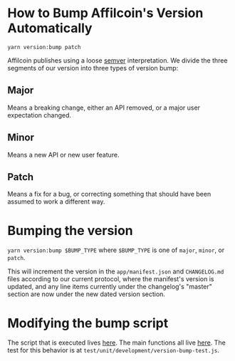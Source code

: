 # How to Bump Affilcoin's Version Automatically

```
yarn version:bump patch
```

Affilcoin publishes using a loose [semver](https://semver.org/) interpretation. We divide the three segments of our version into three types of version bump:

## Major

Means a breaking change, either an API removed, or a major user expectation changed.

## Minor

Means a new API or new user feature.

## Patch

Means a fix for a bug, or correcting something that should have been assumed to work a different way.

# Bumping the version

`yarn version:bump $BUMP_TYPE` where `$BUMP_TYPE` is one of `major`, `minor`, or `patch`.

This will increment the version in the `app/manifest.json` and `CHANGELOG.md` files according to our current protocol, where the manifest's version is updated, and any line items currently under the changelog's "master" section are now under the new dated version section.

# Modifying the bump script

The script that is executed lives [here](../development/run-version-bump.js).
The main functions all live [here](../development/version-bump.js).
The test for this behavior is at `test/unit/development/version-bump-test.js`.


